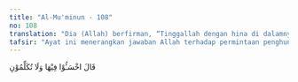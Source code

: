 ```yaml
---
title: "Al-Mu'minun - 108"
no: 108
translation: "Dia (Allah) berfirman, “Tinggallah dengan hina di dalamnya, dan janganlah kamu berbicara dengan Aku.”"
tafsir: "Ayat ini menerangkan jawaban Allah terhadap permintaan penghuni neraka untuk dapat dikembalikan ke dunia menebus kesalahan dan dosa-dosa yang telah diperbuatnya. Allah menegaskan kepada mereka supaya tetap berada di dalam neraka, meringkuk dalam keadaan hina dan tidak mempunyai harga diri sedikit pun. Mereka harus diam dan tidak melanjutkan pembicaraannya dengan Allah serta tidak mengulangi lagi perbuatannya karena mereka tak mungkin lagi dapat dikembalikan ke dunia."
---
```


قَالَ اخْسَـُٔوْا فِيْهَا وَلَا تُكَلِّمُوْنِ
